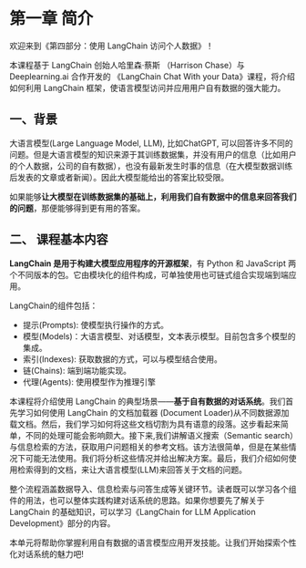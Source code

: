 # 第一章 简介

欢迎来到《第四部分：使用 LangChain 访问个人数据》！

本课程基于 LangChain 创始人哈里森·蔡斯 （Harrison Chase）与 Deeplearning.ai 合作开发的 《LangChain Chat With your Data》课程，将介绍如何利用 LangChain 框架，使语言模型访问并应用用户自有数据的强大能力。

## 一、背景

大语言模型(Large Language Model, LLM), 比如ChatGPT, 可以回答许多不同的问题。但是大语言模型的知识来源于其训练数据集，并没有用户的信息（比如用户的个人数据，公司的自有数据），也没有最新发生时事的信息（在大模型数据训练后发表的文章或者新闻）。因此大模型能给出的答案比较受限。

如果能够**让大模型在训练数据集的基础上，利用我们自有数据中的信息来回答我们的问题**，那便能够得到更有用的答案。

## 二、 课程基本内容

**LangChain 是用于构建大模型应用程序的开源框架**，有 Python 和 JavaScript 两个不同版本的包。它由模块化的组件构成，可单独使用也可链式组合实现端到端应用。

LangChain的组件包括：

- 提示(Prompts): 使模型执行操作的方式。
- 模型(Models)：大语言模型、对话模型，文本表示模型。目前包含多个模型的集成。
- 索引(Indexes): 获取数据的方式，可以与模型结合使用。
- 链(Chains): 端到端功能实现。
- 代理(Agents): 使用模型作为推理引擎

本课程将介绍使用 LangChain 的典型场景——**基于自有数据的对话系统**。我们首先学习如何使用 LangChain 的文档加载器 (Document Loader)从不同数据源加载文档。然后，我们学习如何将这些文档切割为具有语意的段落。这步看起来简单，不同的处理可能会影响颇大。接下来,我们讲解语义搜索（Semantic search）与信息检索的方法，获取用户问题相关的参考文档。该方法很简单，但是在某些情况下可能无法使用。我们将分析这些情况并给出解决方案。最后，我们介绍如何使用检索得到的文档，来让大语言模型(LLM)来回答关于文档的问题。

整个流程涵盖数据导入、信息检索与问答生成等关键环节。读者既可以学习各个组件的用法，也可以整体实践构建对话系统的思路。如果你想要先了解关于 LangChain 的基础知识，可以学习《LangChain for LLM Application Development》部分的内容。

本单元将帮助你掌握利用自有数据的语言模型应用开发技能。让我们开始探索个性化对话系统的魅力吧!

